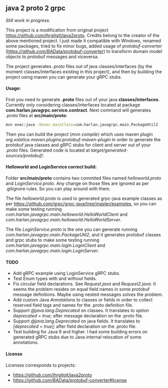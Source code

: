 ## java 2 proto 2 grpc
*Still work in progress*.

This project is a modification from original project https://github.com/jhrgitgit/java2proto.
Credits belong to the creator of the above mentioned project.
I just made it compatible with Windows, renamed some packages, tried to fix minor bugs, added usage of *protobuf-converter* 
(https://github.com/BAData/protobuf-converter) to transform domain model objects to protobuf messages and viceversa.

The project generates *.proto* files out of java classes/interfaces (by the moment classes/interfaces existing in this project), and then 
by building the project using maven you can generate your gRPC stubs.


#### Usage:

First you need to generate **.proto** files out of your java **classes/interfaces**. Currently only considering classes/interfaces located at 
package **com.harlan.javagrpc.service.contract**.
Next command will generates *.proto* files at **src/main/proto**:
```sh
mvn exec:java -Dexec.mainClass=com.harlan.javagrpc.main.PackageUtil2
```

Then you can build the project (*mvn compile*) which uses  maven plugin *org.xolstice.maven.plugins:protobuf-maven-plugin* in order to generate 
the protobuf java classes and gRPC stubs for client and server out of your *.proto* files. Generated code is located at *target/generated-sources/protobuf/*.


#### Helloworld and LoginService correct build:

Folder **src/main/proto** contains two commited files named *helloworld.proto* and *LoginService.proto*. Any change on those files are ignored as per 
.gitignore rules. So you can play around with them.

The file *helloworld.proto* is used to generated grpc-java example classes as per https://github.com/grpc/grpc-java/tree/master/examples, 
so you can make some testing running *com.harlan.javagrpc.main.helloworld.HelloWorldClient* and *com.harlan.javagrpc.main.helloworld.HelloWorldServer*.

The file *LoginService.proto* is the one you can generate running *com.harlan.javagrpc.main.PackageUtil2*, and it generates protobuf classes 
and grpc stubs to make some testing running *com.harlan.javagrpc.main.login.LoginClient* and *com.harlan.javagrpc.main.login.LoginServer*.


#### TODO
- Add gRPC example using LoginService gRPC stubs. 
- Test Enum types with and without fields.
- Fix circular field declarations. See *Request.java* and *Request2.java*. It seems the problem resides on equal field names in some protobuf message 
definitions. Maybe using nested messages solves the problem. 
- Add custom Java *Annotations* to classes or fields in order to collect reserved field tags and names for the .proto definition file.
- Support *@java.lang.Deprecated* on classes. It translates to *option deprecated = true;* after message declaration on the .proto file.
- Support *@java.lang.Deprecated* on java fields. It translates to *[deprecated = true];* after field declaration on the .proto file.
- Test building for Java 9 and higher. I had some building errors on generated gRPC stubs due to Java internal relocation of some annotations.


#### License
Licenses corresponds to projects:
- https://github.com/jhrgitgit/java2proto
- https://github.com/BAData/protobuf-converter#license
